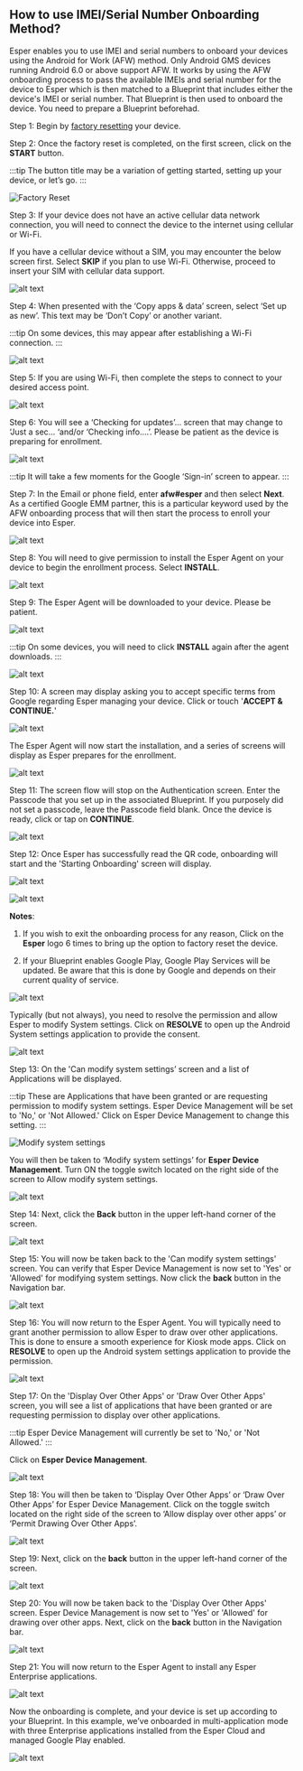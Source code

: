 ## How to use IMEI/Serial Number Onboarding Method?

Esper enables you to use IMEI and serial numbers to onboard your devices using the Android for Work (AFW) method. Only Android GMS devices running Android 6.0 or above support AFW. It works by using the AFW onboarding process to pass the available IMEIs and serial number for the device to Esper which is then matched to a Blueprint that includes either the device's IMEI or serial number. That Blueprint is then used to onboard the device. You need to prepare a Blueprint beforehad.


Step 1: Begin by [factory resetting](./factory-reset.md) your device.

Step 2: Once the factory reset is completed, on the first screen, click on the **START** button.

:::tip
The button title may be a variation of getting started, setting up your device, or let’s go.
:::

![Factory Reset](./images/AFW-image/2-AFW_StartButton.png)

Step 3: If your device does not have an active cellular data network connection, you will need to connect the device to the internet using cellular or Wi-Fi.

If you have a cellular device without a SIM, you may encounter the below screen first. Select **SKIP** if you plan to use Wi-Fi. Otherwise, proceed to insert your SIM with cellular data support.

![alt text](./images/AFW-image/3-connectmobile.png)

Step 4: When presented with the ‘Copy apps & data’ screen, select ‘Set up as new’. This text may be ‘Don’t Copy’ or another variant.

:::tip
On some devices, this may appear after establishing a Wi-Fi connection.
:::

![alt text](./images/AFW-image/4-CopyAppData.png)

Step 5: If you are using Wi-Fi, then complete the steps to connect to your desired access point.

![alt text](./images/AFW-image/5-AccessPoint.png)

Step 6: You will see a ‘Checking for updates’… screen that may change to ‘Just a sec… ‘and/or ‘Checking info….’. Please be patient as the device is preparing for enrollment.

![alt text](./images/AFW-image/6-checkingupdates.png)

:::tip
It will take a few moments for the Google ‘Sign-in’ screen to appear.
:::

Step 7: In the Email or phone field, enter **afw#esper** and then select **Next**. As a certified Google EMM partner, this is a particular keyword used by the AFW onboarding process that will then start the process to enroll your device into Esper.

![alt text](./images/AFW-image/7-emailphone.png)

Step 8: You will need to give permission to install the Esper Agent on your device to begin the enrollment process. Select **INSTALL**.

![alt text](./images/AFW-image/8-DeviceInstall.png)

Step 9: The Esper Agent will be downloaded to your device. Please be patient.

![alt text](./images/AFW-image/9-EsperAgent.png)

:::tip
On some devices, you will need to click **INSTALL** again after the agent downloads.
:::

![alt text](./images/AFW-image/10-EDMInstall.png)

Step 10: A screen may display asking you to accept specific terms from Google regarding Esper managing your device. Click or touch '**ACCEPT & CONTINUE.**'

![alt text](./images/AFW-image/11-AcceptContinue.png)

The Esper Agent will now start the installation, and a series of screens will display as Esper prepares for the enrollment.

![alt text](./images/AFW-image/12-StartingServices.png)

Step 11: The screen flow will stop on the Authentication screen. Enter the Passcode that you set up in the associated Blueprint. If you purposely did not set a passcode, leave the Passcode field blank. Once the device is ready, click or tap on **CONTINUE**.

![alt text](./images/imei-image/IMEI_AuthenticationContinue.png)

Step 12: Once Esper has successfully read the QR code, onboarding will start and the 'Starting Onboarding' screen will display.

![alt text](./images/AFW-image/16-PreparingDevice.png)

![alt text](./images/AFW-image/17-reparingDevice2.png)

**Notes**:

1.  If you wish to exit the onboarding process for any reason, Click on the **Esper** logo 6 times to bring up the option to factory reset the device.
    
2.  If your Blueprint enables Google Play, Google Play Services will be updated. Be aware that this is done by Google and depends on their current quality of service.
    

![alt text](./images/AFW-image/18-GooglePlay.png)

Typically (but not always), you need to resolve the permission and allow Esper to modify System settings. Click on **RESOLVE** to open up the Android System settings application to provide the consent.

![alt text](./images/AFW-image/19-GooglePlay-Resolve.png)

Step 13: On the 'Can modify system settings’ screen and a list of Applications will be displayed.

:::tip
These are Applications that have been granted or are requesting permission to modify system settings. Esper Device Management will be set to 'No,' or 'Not Allowed.' Click on Esper Device Management to change this setting.
:::

![Modify system settings](./images/AFW-image/20-EsperDeviceManagement.png)

  

You will then be taken to ‘Modify system settings’ for **Esper Device Management**. Turn ON the toggle switch located on the right side of the screen to Allow modify system settings.

  

![alt text](./images/AFW-image/21-ModifySettings.png)

Step 14: Next, click the **Back** button in the upper left-hand corner of the screen.

![alt text](./images/AFW-image/22-ModifyBackButton.png)

Step 15: You will now be taken back to the 'Can modify system settings' screen. You can verify that Esper Device Management is now set to 'Yes' or 'Allowed' for modifying system settings. Now click the **back** button in the Navigation bar.

![alt text](./images/AFW-image/23-ModifySettingYesBack.png)

Step 16: You will now return to the Esper Agent. You will typically need to grant another permission to allow Esper to draw over other applications. This is done to ensure a smooth experience for Kiosk mode apps. Click on **RESOLVE** to open up the Android system settings application to provide the permission.

![alt text](./images/AFW-image/19-GooglePlay-Resolve.png)

Step 17: On the 'Display Over Other Apps' or 'Draw Over Other Apps' screen, you will see a list of applications that have been granted or are requesting permission to display over other applications.

:::tip
Esper Device Management will currently be set to 'No,' or 'Not Allowed.'
:::

Click on **Esper Device Management**.

![alt text](./images/AFW-image/25-DrawOverDeviceEDM.png)

Step 18: You will then be taken to ‘Display Over Other Apps’ or ‘Draw Over Other Apps’ for Esper Device Management. Click on the toggle switch located on the right side of the screen to ‘Allow display over other apps’ or ‘Permit Drawing Over Other Apps’.

![alt text](./images/AFW-image/26-DrawOverOther.png)

Step 19: Next, click on the **back** button in the upper left-hand corner of the screen.

![alt text](./images/AFW-image/26a-DrawOverOtherAppsBack.png)

Step 20: You will now be taken back to the 'Display Over Other Apps' screen. Esper Device Management is now set to 'Yes' or 'Allowed' for drawing over other apps. Next, click on the **back** button in the Navigation bar.

![alt text](./images/AFW-image/27-DrawAppsEDMYes.png)

Step 21: You will now return to the Esper Agent to install any Esper Enterprise applications.

![alt text](./images/AFW-image/28-DeviceInstalling.png)

Now the onboarding is complete, and your device is set up according to your Blueprint. In this example, we’ve onboarded in multi-application mode with three Enterprise applications installed from the Esper Cloud and managed Google Play enabled.

![alt text](./images/AFW-image/29-DeviceScreen.png)
